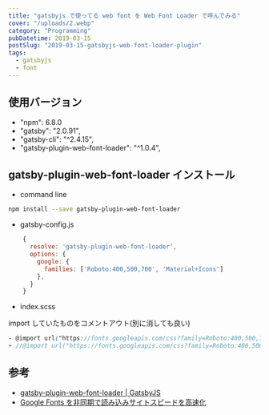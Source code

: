 ```yaml
---
title: "gatsbyjs で使ってる web font を Web Font Loader で呼んでみる"
cover: "/uploads/2.webp"
category: "Programming"
pubDatetime: 2019-03-15
postSlug: "2019-03-15-gatsbyjs-web-font-loader-plugin"
tags:
  - gatsbyjs
  - font
---
```


## 使用バージョン

- "npm": 6.8.0
- "gatsby": "2.0.91",
- "gatsby-cli": "^2.4.15",
- "gatsby-plugin-web-font-loader": "^1.0.4",

## gatsby-plugin-web-font-loader インストール

- command line

```bash
npm install --save gatsby-plugin-web-font-loader
```

- gatsby-config.js

```js
    {
      resolve: 'gatsby-plugin-web-font-loader',
      options: {
        google: {
          families: ['Roboto:400,500,700', 'Material+Icons']
        },
      }
    }
```

- index.scss

import していたものをコメントアウト(別に消しても良い)

```scss
- @import url("https://fonts.googleapis.com/css?family=Roboto:400,500,700|Material+Icons");
+ //@import url("https://fonts.googleapis.com/css?family=Roboto:400,500,700|Material+Icons");
```

## 参考

- [gatsby-plugin-web-font-loader | GatsbyJS](https://www.gatsbyjs.org/packages/gatsby-plugin-web-font-loader/)
- [Google Fonts を非同期で読み込みサイトスピードを高速化](https://firstlayout.net/fast-display-even-with-google-fonts/)
